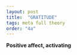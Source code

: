 ```yaml
---
layout: post
title:  "GRATITUDE"
tags: meta full theory
order: "4a"
---
```


**Positive affect, activating**

